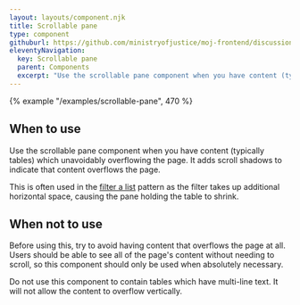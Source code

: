 ```yaml
---
layout: layouts/component.njk
title: Scrollable pane
type: component
githuburl: https://github.com/ministryofjustice/moj-frontend/discussions/711
eleventyNavigation:
  key: Scrollable pane
  parent: Components
  excerpt: "Use the scrollable pane component when you have content (typically tables) which unavoidably overflowing the page."
---
```


{% example "/examples/scrollable-pane", 470 %}

## When to use

Use the scrollable pane component when you have content (typically tables) which unavoidably overflowing the page. It adds scroll shadows to indicate that content overflows the page.

This is often used in the [filter a list](/patterns/filter-a-list/) pattern as the filter takes up additional horizontal space, causing the pane holding the table to shrink.

## When not to use

Before using this, try to avoid having content that overflows the page at all. Users should be able to see all of the page's content without needing to scroll, so this component should only be used when absolutely necessary.

Do not use this component to contain tables which have multi-line text. It will not allow the content to overflow vertically.
